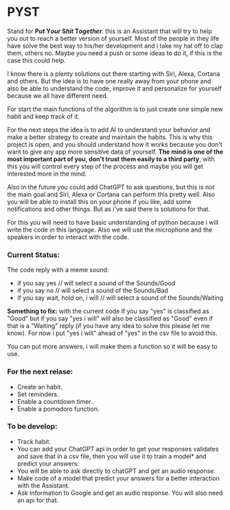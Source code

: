 # PYST
Stand for **P*ut* Y*our* S*hit* T*ogether***. this is an Assistant that will try to help you out to reach a better version of yourself. Most of the people in they life have solve the best way to his/her development and i take my hat off to clap them, others no. Maybe you need a push or some ideas to do it, if this is the case this could help. 

I know there is a plenty solutions out there starting with Siri, Alexa, Cortana and others. But the idea is to have one really away from your phone and also be able to understand the code, improve it and personalize for yourself because we all have different need.

For start the main functions of the algorithm is to just create one simple new habit and keep track of it.

For the next steps the idea is to add AI to understand your behavior and make a better strategy to create and maintain the habits. This is why this project is open, and you should understand how it works because you don't want to give any app more sensitive data of yourself. **The mind is one of the most important part of you, don't trust them easily to a third party**, with this you will control every step of the process and maybe you will get interested more in the mind.

Also in the future you could add ChatGPT to ask questions, but this is not the main goal and Siri, Alexa or Cortana can perform this pretty well. Also you will be able to install this on your phone if you like, add some notifications and other things. But as i've said there is solutions for that.

For this you will need to have basic understanding of python because i will write the code in this language. Also we will use the microphone and the speakers in order to interact with the code.

### Current Status:

The code reply with a meme sound:
- if you say yes // will select a sound of the Sounds/Good
- if you say no // will select a sound of the Sounds/Bad
- if you say wait, hold on, i will // will select a sound of the Sounds/Waiting

**Something to fix:** with the current code if you say "yes" is classified as "Good" but if you say "yes i will" will also be classified as "Good" even if that is a "Waiting" reply (if you have any idea to solve this please let me know). For now i put "yes i will" ahead of "yes" in the csv file to avoid this.

You can put more answers, i will make them a function so it will be easy to use.

### For the next relase:

- Create an habit.
- Set reminders.
- Enable a countdown timer.
- Enable a pomodoro function.

### To be develop:

- Track habit.
- You can add your ChatGPT api in order to get your responses validates and save that in a csv file, then you will use it to train a model* and predict your answers.
- You will be able to ask directly to chatGPT and get an audio response.
- Make code of a model that predict your answers for a better interaction with the Assistant.
- Ask information to Google and get an audio response. You will also need an api for that.
